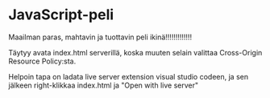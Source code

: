 # JavaScript-peli
Maailman paras, mahtavin ja tuottavin peli ikinä!!!!!!!!!!!!!

Täytyy avata index.html serverillä, koska muuten selain
valittaa Cross-Origin Resource Policy:sta.

Helpoin tapa on ladata live server extension visual studio codeen,
ja sen jälkeen right-klikkaa index.html ja "Open with live server"